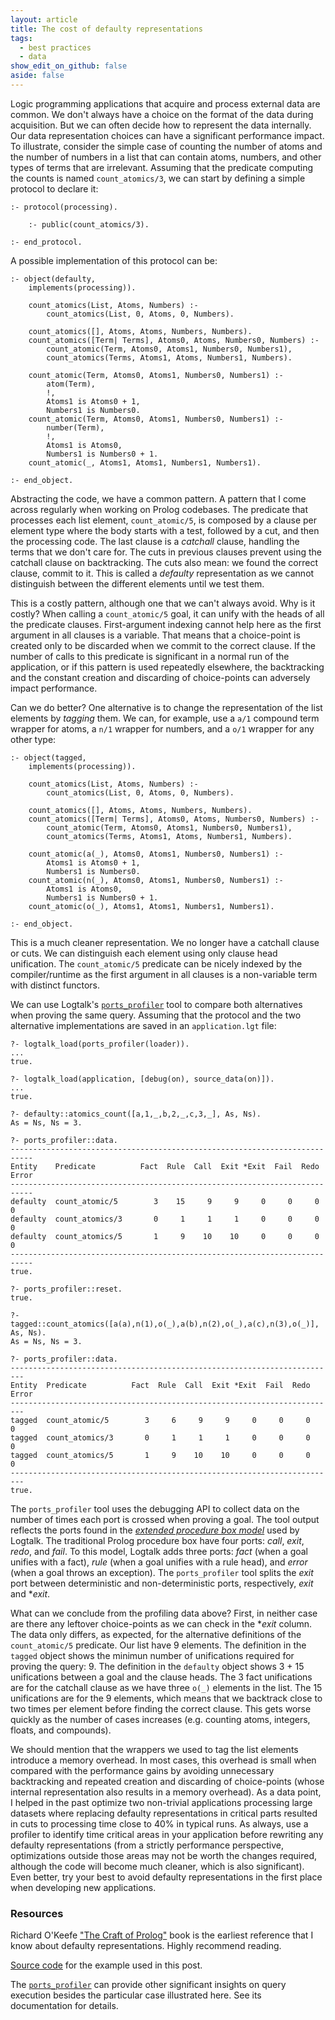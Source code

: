 ```yaml
---
layout: article
title: The cost of defaulty representations
tags:
  - best practices
  - data
show_edit_on_github: false
aside: false
---
```


Logic programming applications that acquire and process external data are
common. We don't always have a choice on the format of the data during
acquisition. But we can often decide how to represent the data internally.
Our data representation choices can have a significant performance impact.
To illustrate, consider the simple case of counting the number of atoms
and the number of numbers in a list that can contain atoms, numbers,
and other types of terms that are irrelevant. Assuming that the predicate
computing the counts is named `count_atomics/3`, we can start by defining
a simple protocol to declare it:

```logtalk
:- protocol(processing).

    :- public(count_atomics/3).

:- end_protocol.
```

A possible implementation of this protocol can be:

```logtalk
:- object(defaulty,
    implements(processing)).

    count_atomics(List, Atoms, Numbers) :-
        count_atomics(List, 0, Atoms, 0, Numbers).

    count_atomics([], Atoms, Atoms, Numbers, Numbers).
    count_atomics([Term| Terms], Atoms0, Atoms, Numbers0, Numbers) :-
        count_atomic(Term, Atoms0, Atoms1, Numbers0, Numbers1),
        count_atomics(Terms, Atoms1, Atoms, Numbers1, Numbers).

    count_atomic(Term, Atoms0, Atoms1, Numbers0, Numbers1) :-
        atom(Term),
        !,
        Atoms1 is Atoms0 + 1,
        Numbers1 is Numbers0.
    count_atomic(Term, Atoms0, Atoms1, Numbers0, Numbers1) :-
        number(Term),
        !,
        Atoms1 is Atoms0,
        Numbers1 is Numbers0 + 1.
    count_atomic(_, Atoms1, Atoms1, Numbers1, Numbers1).

:- end_object.
```

Abstracting the code, we have a common pattern. A pattern that I come across
regularly when working on Prolog codebases. The predicate that processes each
list element, `count_atomic/5`, is composed by a clause per element type where
the body starts with a test, followed by a cut, and then the processing code.
The last clause is a *catchall* clause, handling the terms that we don't
care for. The cuts in previous clauses prevent using the catchall clause on
backtracking. The cuts also mean: we found the correct clause, commit to it.
This is called a *defaulty* representation as we cannot distinguish between
the different elements until we test them.

This is a costly pattern, although one that we can't always avoid. Why
is it costly? When calling a `count_atomic/5` goal, it can unify with
the heads of all the predicate clauses. First-argument indexing cannot
help here as the first argument in all clauses is a variable. That means
that a choice-point is created only to be discarded when we commit to the
correct clause. If the number of calls to this predicate is significant in
a normal run of the application, or if this pattern is used repeatedly
elsewhere, the backtracking and the constant creation and discarding of
choice-points can adversely impact performance.

Can we do better? One alternative is to change the representation of the list
elements by *tagging* them. We can, for example, use a `a/1` compound term
wrapper for atoms, a `n/1` wrapper for numbers, and a `o/1` wrapper for any
other type:

```logtalk
:- object(tagged,
    implements(processing)).

    count_atomics(List, Atoms, Numbers) :-
        count_atomics(List, 0, Atoms, 0, Numbers).

    count_atomics([], Atoms, Atoms, Numbers, Numbers).
    count_atomics([Term| Terms], Atoms0, Atoms, Numbers0, Numbers) :-
        count_atomic(Term, Atoms0, Atoms1, Numbers0, Numbers1),
        count_atomics(Terms, Atoms1, Atoms, Numbers1, Numbers).

    count_atomic(a(_), Atoms0, Atoms1, Numbers0, Numbers1) :-
        Atoms1 is Atoms0 + 1,
        Numbers1 is Numbers0.
    count_atomic(n(_), Atoms0, Atoms1, Numbers0, Numbers1) :-
        Atoms1 is Atoms0,
        Numbers1 is Numbers0 + 1.
    count_atomic(o(_), Atoms1, Atoms1, Numbers1, Numbers1).

:- end_object.
```

This is a much cleaner representation. We no longer have a catchall clause
or cuts. We can distinguish each element using only clause head
unification. The `count_atomic/5` predicate can be nicely indexed by the
compiler/runtime as the first argument in all clauses is a non-variable
term with distinct functors.

We can use Logtalk's
[`ports_profiler`](https://logtalk.org/manuals/devtools/ports_profiler.html)
tool to compare both alternatives when proving the same query. Assuming
that the protocol and the two alternative implementations are saved in an
`application.lgt` file:

```text
?- logtalk_load(ports_profiler(loader)).
...
true.

?- logtalk_load(application, [debug(on), source_data(on)]).
...
true.

?- defaulty::atomics_count([a,1,_,b,2,_,c,3,_], As, Ns).
As = Ns, Ns = 3.

?- ports_profiler::data.
---------------------------------------------------------------------------
Entity    Predicate          Fact  Rule  Call  Exit *Exit  Fail  Redo Error
---------------------------------------------------------------------------
defaulty  count_atomic/5        3    15     9     9     0     0     0     0
defaulty  count_atomics/3       0     1     1     1     0     0     0     0
defaulty  count_atomics/5       1     9    10    10     0     0     0     0
---------------------------------------------------------------------------
true.

?- ports_profiler::reset.
true.

?- tagged::count_atomics([a(a),n(1),o(_),a(b),n(2),o(_),a(c),n(3),o(_)], As, Ns).
As = Ns, Ns = 3.

?- ports_profiler::data.
-------------------------------------------------------------------------
Entity  Predicate          Fact  Rule  Call  Exit *Exit  Fail  Redo Error
-------------------------------------------------------------------------
tagged  count_atomic/5        3     6     9     9     0     0     0     0
tagged  count_atomics/3       0     1     1     1     0     0     0     0
tagged  count_atomics/5       1     9    10    10     0     0     0     0
-------------------------------------------------------------------------
true.
```

The `ports_profiler` tool uses the debugging API to collect data on the number
of times each port is crossed when proving a goal. The tool output reflects the
ports found in the
[*extended procedure box model*](https://logtalk.org/manuals/userman/debugging.html#procedure-box-model)
used by Logtalk. The traditional Prolog procedure box
have four ports: *call*, *exit*, *redo*, and *fail*. To this model, Logtalk adds
three ports: *fact* (when a goal unifies with a fact), *rule* (when a
goal unifies with a rule head), and *error* (when a goal throws an exception).
The `ports_profiler` tool splits the *exit* port between deterministic and
non-deterministic ports, respectively, *exit*  and **exit*.

What can we conclude from the profiling data above? First, in neither case
are there any leftover choice-points as we can check in the **exit* column.
The data only differs, as expected, for the alternative definitions of the
`count_atomic/5` predicate. Our list have 9 elements. The definition in the
`tagged` object shows the minimun number of unifications required for proving
the query: 9. The definition in the `defaulty` object shows 3 + 15 unifications
between a goal and the clause heads. The 3 fact unifications are for the
catchall clause as we have three `o(_)` elements in the list. The 15
unifications are for the 9 elements, which means that we backtrack close to
two times per element before finding the correct clause. This gets worse
quickly as the number of cases increases (e.g. counting atoms, integers,
floats, and compounds).

We should mention that the wrappers we used to tag the list elements introduce
a memory overhead. In most cases, this overhead is small when compared with
the performance gains by avoiding unnecessary backtracking and repeated
creation and discarding of choice-points (whose internal representation also
results in a memory overhead). As a data point, I helped in the past optimize
two non-trivial applications processing large datasets where replacing
defaulty representations in critical parts resulted in cuts to processing
time close to 40% in typical runs. As always, use a profiler to identify time
critical areas in your application before rewriting any defaulty representations
(from a strictly performance perspective, optimizations outside those areas may
not be worth the changes required, although the code will become much cleaner,
which is also significant). Even better, try your best to avoid defaulty
representations in the first place when developing new applications.

### Resources

Richard O'Keefe ["The Craft of Prolog"](https://mitpress.mit.edu/books/craft-prolog)
book is the earliest reference that I know about defaulty representations.
Highly recommend reading.

[Source code](https://github.com/LogtalkDotOrg/logtalk3/tree/master/examples/defaulty)
for the example used in this post.

The [`ports_profiler`](https://logtalk.org/manuals/devtools/ports_profiler.html)
can provide other significant insights on query execution besides the particular
case illustrated here. See its documentation for details.
